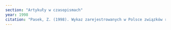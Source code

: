 ```yaml
---
section: "Artykuły w czasopismach"
year: 1998
citation: "Pasek, Z. (1998). Wykaz zarejestrowanych w Polsce związków religijnych ułożony wg tradycji religijnych. Nomos. Kwartalnik Religioznawczy, 22/23, 107-116."
---
```

